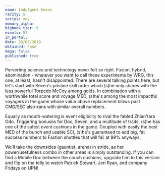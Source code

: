 ```yaml
---
name: Indulgent Seven
rarity: 5
series: voy
memory_alpha:
bigbook_tier: 6
events: 53
in_portal:
date: 30/07/2019
obtained: Fuse
mega: false
published: true
---
```


Perverting science and technology never felt so right. Fusion, hybrid, abomination - whatever you want to call these experiments by WRG, this one, at least, hasn't disappointed. There are several talking points here, but let's start with Seven's pristine skill order which (s)he only shares with the less powerful Torpedo McCoy among golds. In combination with a worthwhile total score and voyage MED, (s)he's among the most impactful voyagers in the game whose value above replacement blows past CMD/SEC also-rans with similar overall numbers.

Equally as mouth-watering is event eligibility to rival the fabled Zhian'tara Odo. Triggering bonuses for Doc, Seven, and a multitude of traits, (s)he has one of the safest event cushions in the game. Coupled with easily the best MED of the bunch and usable SCI, (s)he's guaranteed to add big, fat success numbers to Faction shuttles that will fail at 99% anyways.

We'll take the downsides (gauntlet, arena) in stride, as her power/usefulness combo in other areas is simply outstanding. If you can find a Mobile Doc between the couch cushions, upgrade him to this version and flip on the telly to watch Patrick Stewart, Jeri Ryan, and company Fridays on UPN!
